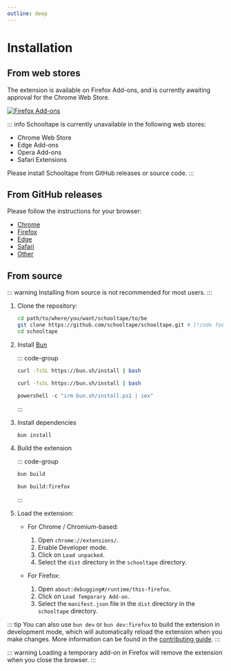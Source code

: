 ```yaml
---
outline: deep
---
```


# Installation

## From web stores

The extension is available on Firefox Add-ons, and is currently awaiting approval for the Chrome Web Store.

<a href="https://addons.mozilla.org/en-US/firefox/addon/schooltape/"><img alt="Firefox Add-ons" src="https://img.shields.io/badge/Firefox_Add--ons-f5a97f?style=for-the-badge&logo=Firefox-Browser&logoColor=24273a"></a>

::: info
Schooltape is currently unavailable in the following web stores:

- Chrome Web Store
- Edge Add-ons
- Opera Add-ons
- Safari Extensions

Please install Schooltape from GitHub releases or source code.
:::

## From GitHub releases

Please follow the instructions for your browser:

- [Chrome](chrome.md)
- [Firefox](firefox.md)
- [Edge](edge.md)
- [Safari](safari.md)
- [Other](chrome.md)

## From source

::: warning
Installing from source is not recommended for most users.
:::

1. Clone the repository:

   ```sh
   cd path/to/where/you/want/schooltape/to/be
   git clone https://github.com/schooltape/schooltape.git # [!code focus]
   cd schooltape
   ```

2. Install [Bun](https://bun.sh/)

   ::: code-group

   ```bash [Linux]
   curl -fsSL https://bun.sh/install | bash
   ```

   ```bash [MacOS]
   curl -fsSL https://bun.sh/install | bash
   ```

   ```powershell [Windows]
   powershell -c "irm bun.sh/install.ps1 | iex"
   ```

   :::

3. Install dependencies

   ```bash
   bun install
   ```

4. Build the extension

   ::: code-group

   ```bash [Chrome]
   bun build
   ```

   ```bash [Firefox]
   bun build:firefox
   ```

   :::

5. Load the extension:

   - For Chrome / Chromium-based:

     1. Open `chrome://extensions/`.
     2. Enable Developer mode.
     3. Click on `Load unpacked`.
     4. Select the `dist` directory in the `schooltape` directory.

   - For Firefox:
     1. Open `about:debugging#/runtime/this-firefox`.
     2. Click on `Load Temporary Add-on`.
     3. Select the `manifest.json` file in the `dist` directory in the `schooltape` directory.

::: tip
You can also use `bun dev` or `bun dev:firefox` to build the extension in development mode, which will automatically reload the extension when you make changes. More information can be found in the [contributing guide](/contributing/index.md).
:::

::: warning
Loading a temporary add-on in Firefox will remove the extension when you close the browser.
:::
